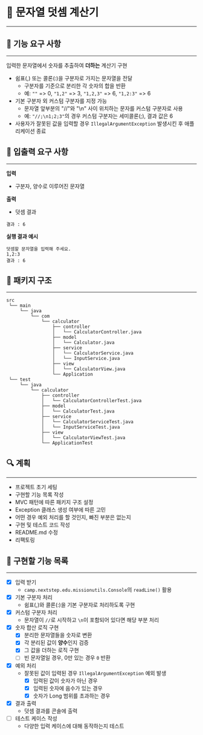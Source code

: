 # 🧮 문자열 덧셈 계산기

- - -

## 🚀 기능 요구 사항

- - -

입력한 문자열에서 숫자를 추출하여 **더하는** 계산기 구현

- 쉼표(,) 또는 콜론(:)을 구분자로 가지는 문자열을 전달
    - 구분자를 기준으로 분리한 각 숫자의 합을 반환
    - 예: `""` => 0, `"1,2"` => 3, `"1,2,3"` => 6, `"1,2:3"` => 6
- 기본 구분자 외 커스텀 구분자를 지정 가능
    - 문자열 앞부분의 "//"와 "\n" 사이 위치하는 문자를 커스텀 구분자로 사용
    - 예: `"//;\n1;2;3"`의 경우 커스텀 구분자는 세미콜론(;), 결과 값은 6
- 사용자가 잘못된 값을 입력할 경우 `IllegalArgumentException` 발생시킨 후 애플리케이션 종료

## 📡 입출력 요구 사항

- - -

**입력**

- 구분자, 양수로 이루어진 문자열

**출력**

- 덧셈 결과

```
결과 : 6
```

**실행 결과 예시**

```
덧셈할 문자열을 입력해 주세요.
1,2:3
결과 : 6
```

## 📂 패키지 구조

- - -

```
src
 └── main
     └── java
         └── com
             └── calculator
                 ├── controller
                 │   └── CalculatorController.java
                 ├── model
                 │   └── Calculator.java
                 ├── service
                 │   └── CalculatorService.java
                 │   └── InputService.java
                 ├── view
                 │   └── CalculatorView.java
                 └── Application
 └── test
     └── java
         └── calculator
             ├── controller
             │   └── CalculatorControllerTest.java
             ├── model
             │   └── CalculatorTest.java
             ├── service
             │   └── CalculatorServiceTest.java
             │   └── InputServiceTest.java
             ├── view
             │   └── CalculatorViewTest.java
             └── ApplicationTest

```

## 🔍 계획

- - -

- 프로젝트 초기 세팅
- 구현할 기능 목록 작성
- MVC 패턴에 따른 패키지 구조 설정
- Exception 클래스 생성 여부에 따른 고민
- 어떤 경우 예외 처리를 할 것인지, 빠진 부분은 없는지
- 구현 및 테스트 코드 작성
- README.md 수정
- 리팩토링

## 📝 구현할 기능 목록

- - -

- [x] 입력 받기
    - `camp.nextstep.edu.missionutils.Console`의 `readLine()` 활용
- [x] 기본 구분자 처리
    - 쉼표(,)와 콜론(:)을 기본 구분자로 처리하도록 구현
- [x] 커스텀 구분자 처리
    - 문자열이 `//`로 시작하고 `\n`이 포함되어 있다면 해당 부분 처리
- [x] 숫자 합산 로직 구현
    - [x] 분리한 문자열들을 숫자로 변환
    - [x] 각 분리된 값이 **양수**인지 검증
    - [x] 그 값을 더하는 로직 구현
    - [ ] 빈 문자열일 경우, 0만 있는 경우 `0` 반환
- [x] 예외 처리
    - 잘못된 값이 입력된 경우 `IllegalArgumentException` 예외 발생
        - [x] 입력된 값이 숫자가 아닌 경우
        - [x] 입력된 숫자에 음수가 있는 경우
        - [x] 숫자가 Long 범위를 초과하는 경우
- [x] 결과 출력
    - 덧셈 결과를 콘솔에 출력
- [ ] 테스트 케이스 작성
    - 다양한 입력 케이스에 대해 동작하는지 테스트